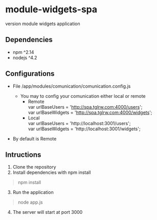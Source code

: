 # module-widgets-spa
version module widgets application

## Dependencies
* npm ^2.14   
* nodejs ^4.2        

## Configurations
* File /app/modules/comunication/comunication.config.js 
    * You may to config your comunication either local or remote    
      * Remote    
          var urlBaseUsers = 'http://spa.tglrw.com:4000/users';    
          var urlBaseWidgets = 'http://spa.tglrw.com:4000/widgets';    
      * Local   
          var urlBaseUsers = 'http://localhost:3001/users';    
          var urlBaseWidgets = 'http://localhost:3001/widgets';    
      
* By default is Remote

## Intructions
1. Clone the repository
2. Install dependencies with npm install    
>npm install
3. Run the application
>node app.js
4. The server will start at port 3000
